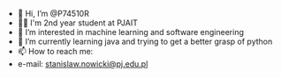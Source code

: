 - 👋 Hi, I’m @P74510R
- 👨‍🎓 I'm 2nd year student at PJAIT
- 👀 I’m interested in machine learning and software engineering
- 🌱 I’m currently learning java and trying to get a better grasp of python
- 📫 How to reach me:
- e-mail: stanislaw.nowicki@pj.edu.pl

